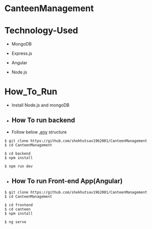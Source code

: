 # CanteenManagement

# Technology-Used

- MongoDB

- Express.js
- Angular
- Node.js


# How_To_Run

- Install Node.js and mongoDB

- ## How To run backend 

- Follow below [.env](#.envStructure) structure

```
$ git clone https://github.com/shekhutsav1962001/CanteenManagement
$ cd CanteenManagement

$ cd backend
$ npm install

$ npm run dev
```

- ## How To run Front-end App(Angular)

```
$ git clone https://github.com/shekhutsav1962001/CanteenManagement
$ cd CanteenManagement

$ cd frontend
$ cd canteen
$ npm install

$ ng serve 
```
